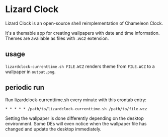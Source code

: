 # Lizard Clock

Lizard Clock is an open-source shell reimplementation of Chameleon Clock.

It's a themable app for creating wallpapers with date and time information.
Themes are available as files with .wcz extension.

## usage

`lizardclock-currenttime.sh FILE.WCZ` renders theme from `FILE.WCZ` to a wallpaper in `output.png`.

## periodic run

Run lizardclock-currenttime.sh every minute with this crontab entry:

```
* * * * * /path/to/lizardclock-currenttime.sh /path/to/file.wcz
```

Setting the wallpaper is done differently depending on the desktop environment.
Some DEs will even notice when the wallpaper file has changed and update the desktop immediately.
